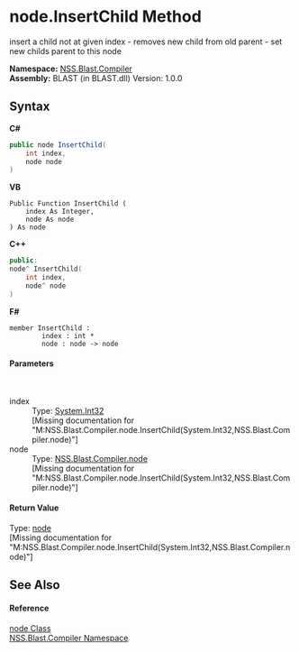 # node.InsertChild Method 
 

insert a child not at given index - removes new child from old parent - set new childs parent to this node

**Namespace:**&nbsp;<a href="26a25caa-f50b-92ad-f15c-dbb9db1493ae">NSS.Blast.Compiler</a><br />**Assembly:**&nbsp;BLAST (in BLAST.dll) Version: 1.0.0

## Syntax

**C#**<br />
``` C#
public node InsertChild(
	int index,
	node node
)
```

**VB**<br />
``` VB
Public Function InsertChild ( 
	index As Integer,
	node As node
) As node
```

**C++**<br />
``` C++
public:
node^ InsertChild(
	int index, 
	node^ node
)
```

**F#**<br />
``` F#
member InsertChild : 
        index : int * 
        node : node -> node 

```


#### Parameters
&nbsp;<dl><dt>index</dt><dd>Type: <a href="https://docs.microsoft.com/dotnet/api/system.int32" target="_blank" rel="noopener noreferrer">System.Int32</a><br />\[Missing <param name="index"/> documentation for "M:NSS.Blast.Compiler.node.InsertChild(System.Int32,NSS.Blast.Compiler.node)"\]</dd><dt>node</dt><dd>Type: <a href="7dc9b7e9-64ad-f224-ae1a-4e6639739f56">NSS.Blast.Compiler.node</a><br />\[Missing <param name="node"/> documentation for "M:NSS.Blast.Compiler.node.InsertChild(System.Int32,NSS.Blast.Compiler.node)"\]</dd></dl>

#### Return Value
Type: <a href="7dc9b7e9-64ad-f224-ae1a-4e6639739f56">node</a><br />\[Missing <returns> documentation for "M:NSS.Blast.Compiler.node.InsertChild(System.Int32,NSS.Blast.Compiler.node)"\]

## See Also


#### Reference
<a href="7dc9b7e9-64ad-f224-ae1a-4e6639739f56">node Class</a><br /><a href="26a25caa-f50b-92ad-f15c-dbb9db1493ae">NSS.Blast.Compiler Namespace</a><br />